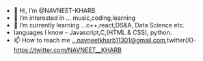 - 👋 Hi, I’m @NAVNEET-KHARB
- 👀 I’m interested in ... music,coding,learning
- 🌱 I’m currently learning ...c++,react,DS&A, Data Science etc.
- languages I know - Javascript,C,(HTML & CSS), python.
- 📫 How to reach me ...navneetkharb11301@gmail.com,twitter(X)- https://twitter.com/NAVNEET__KHARB

<!---
NAVNEET-KHARB/NAVNEET-KHARB is a ✨ special ✨ repository because its `README.md` (this file) appears on your GitHub profile.
You can click the Preview link to take a look at your changes.
--->
